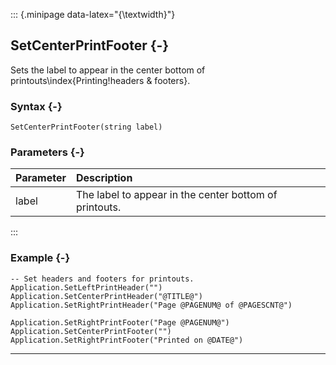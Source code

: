 ::: {.minipage data-latex="{\textwidth}"}
## SetCenterPrintFooter {-}

Sets the label to appear in the center bottom of printouts\index{Printing!headers \& footers}.

### Syntax {-}

```{sql}
SetCenterPrintFooter(string label)
```

### Parameters {-}

**Parameter** | **Description**
| :-- | :-- |
label | The label to appear in the center bottom of printouts.
:::

### Example {-}

```{sql}
-- Set headers and footers for printouts.
Application.SetLeftPrintHeader("")
Application.SetCenterPrintHeader("@TITLE@")
Application.SetRightPrintHeader("Page @PAGENUM@ of @PAGESCNT@")

Application.SetRightPrintFooter("Page @PAGENUM@")
Application.SetCenterPrintFooter("")
Application.SetRightPrintFooter("Printed on @DATE@")
```

***
